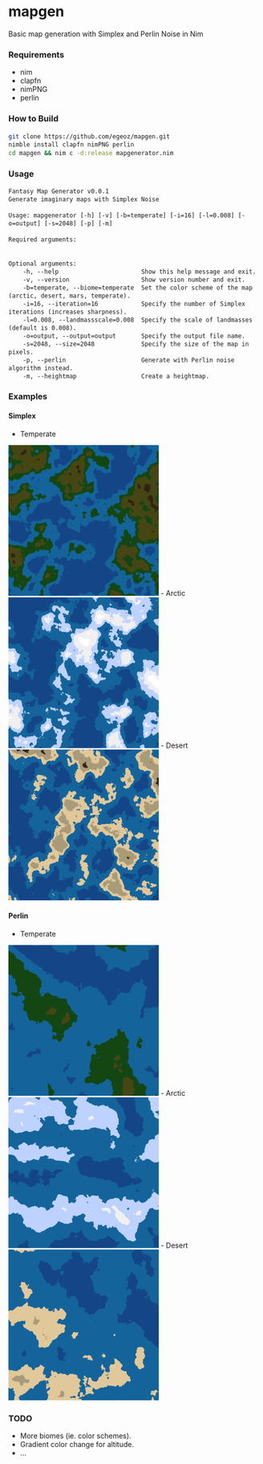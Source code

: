 # mapgen
Basic map generation with Simplex and Perlin Noise in Nim

### Requirements
- nim
- clapfn
- nimPNG
- perlin


### How to Build
```bash
git clone https://github.com/egeoz/mapgen.git
nimble install clapfn nimPNG perlin
cd mapgen && nim c -d:release mapgenerator.nim

```

### Usage

```
Fantasy Map Generator v0.0.1
Generate imaginary maps with Simplex Noise

Usage: mapgenerator [-h] [-v] [-b=temperate] [-i=16] [-l=0.008] [-o=output] [-s=2048] [-p] [-m]

Required arguments:


Optional arguments:
    -h, --help                       Show this help message and exit.
    -v, --version                    Show version number and exit.
    -b=temperate, --biome=temperate  Set the color scheme of the map (arctic, desert, mars, temperate).
    -i=16, --iteration=16            Specify the number of Simplex iterations (increases sharpness).
    -l=0.008, --landmassscale=0.008  Specify the scale of landmasses (default is 0.008).
    -o=output, --output=output       Specify the output file name.
    -s=2048, --size=2048             Specify the size of the map in pixels.
    -p, --perlin                     Generate with Perlin noise algorithm instead.
    -m, --heightmap                  Create a heightmap.
```

### Examples
#### Simplex
- Temperate
<img src="https://github.com/egeoz/mapgen/blob/main/examples/temperate_simplex.png?raw=true" width="300">
- Arctic
<img src="https://github.com/egeoz/mapgen/blob/main/examples/arctic_simplex.png?raw=true" width="300">
- Desert
<img src="https://github.com/egeoz/mapgen/blob/main/examples/desert_simplex.png?raw=true" width="300">

#### Perlin
- Temperate
<img src="https://github.com/egeoz/mapgen/blob/main/examples/temperate_perlin.png?raw=true" width="300">
- Arctic
<img src="https://github.com/egeoz/mapgen/blob/main/examples/arctic_perlin.png?raw=true" width="300">
- Desert
<img src="https://github.com/egeoz/mapgen/blob/main/examples/desert_perlin.png?raw=true" width="300">


### TODO
- More biomes (ie. color schemes).
- Gradient color change for altitude.
- ...
